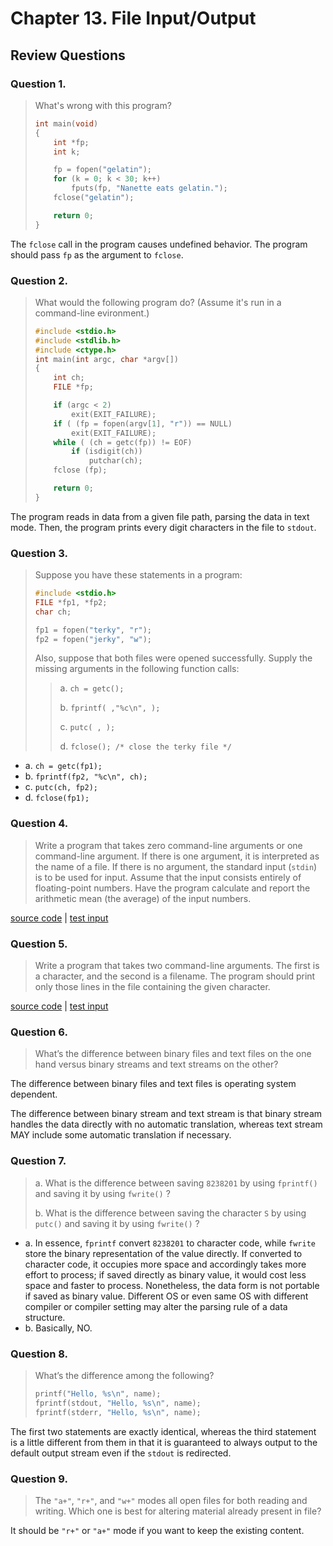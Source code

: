 # Chapter 13. File Input/Output

## Review Questions

### Question 1.
> What's wrong with this program?
> ```c
> int main(void)
> {
>     int *fp;
>     int k;
> 
>     fp = fopen("gelatin");
>     for (k = 0; k < 30; k++)
>         fputs(fp, "Nanette eats gelatin.");
>     fclose("gelatin");
> 
>     return 0;
> }
> ```

The `fclose` call in the program causes undefined behavior. The program should pass `fp` 
as the argument to `fclose`.

### Question 2.
> What would the following program do? (Assume it's run in a command-line evironment.)
> ```c
> #include <stdio.h>
> #include <stdlib.h>
> #include <ctype.h>
> int main(int argc, char *argv[])
> {
>     int ch;
>     FILE *fp;
> 
>     if (argc < 2)
>         exit(EXIT_FAILURE);
>     if ( (fp = fopen(argv[1], "r")) == NULL)
>         exit(EXIT_FAILURE);
>     while ( (ch = getc(fp)) != EOF)
>         if (isdigit(ch))
>             putchar(ch);
>     fclose (fp);
> 
>     return 0;
> }
> ```

The program reads in data from a given file path, parsing the data in text mode. Then, 
the program prints every digit characters in the file to `stdout`.

### Question 3.
> Suppose you have these statements in a program:
> ```c
> #include <stdio.h>
> FILE *fp1, *fp2;
> char ch;
> 
> fp1 = fopen("terky", "r");
> fp2 = fopen("jerky", "w");
> ```
> Also, suppose that both files were opened successfully. Supply the missing arguments in 
  the following function calls:
>> a. `ch = getc();`
>>
>> b. `fprintf( ,"%c\n", );`
>>
>> c. `putc( , );`
>>
>> d. `fclose(); /* close the terky file */`

- a. `ch = getc(fp1);`
- b. `fprintf(fp2, "%c\n", ch);`
- c. `putc(ch, fp2);`
- d. `fclose(fp1);`

### Question 4.
> Write a program that takes zero command-line arguments or one command-line argument. If 
  there is one argument, it is interpreted as the name of a file. If there is no argument, 
  the standard input (`stdin`) is to be used for input. Assume that the input consists 
  entirely of floating-point numbers. Have the program calculate and report the arithmetic 
  mean (the average) of the input numbers.

[source code](Review_Questions/q4.c) | [test input](test_inputs/q4.txt)

### Question 5.
> Write a program that takes two command-line arguments. The first is a character, and the 
  second is a filename. The program should print only those lines in the file containing 
  the given character. 

[source code](Review_Questions/q5.c) | [test input](test_inputs/q5.txt)

### Question 6.
> What’s the difference between binary files and text files on the one hand versus binary 
  streams and text streams on the other? 

The difference between binary files and text files is operating system dependent.

The difference between binary stream and text stream is that binary stream handles the 
data directly with no automatic translation, whereas text stream MAY include some 
automatic translation if necessary.

### Question 7.
> a. What is the difference between saving `8238201` by using `fprintf()` and saving it 
     by using `fwrite()` ?
>
> b. What is the difference between saving the character `S` by using `putc()` and saving 
     it by using `fwrite()` ?

- a. In essence, `fprintf` convert `8238201` to character code, while `fwrite` store the 
     binary representation of the value directly. If converted to character code, it 
     occupies more space and accordingly takes more effort to process; if saved directly 
     as binary value, it would cost less space and faster to process. Nonetheless, the 
     data form is not portable if saved as binary value. Different OS or even same OS 
     with different compiler or compiler setting may alter the parsing rule of a data 
     structure.
- b. Basically, NO.

### Question 8.
> What’s the difference among the following?
> ```c
> printf("Hello, %s\n", name);
> fprintf(stdout, "Hello, %s\n", name);
> fprintf(stderr, "Hello, %s\n", name);
> ```

The first two statements are exactly identical, whereas the third statement is a 
little different from them in that it is guaranteed to always output to the default 
output stream even if the `stdout` is redirected.

### Question 9.
> The `"a+"`, `"r+"`, and `"w+"` modes all open files for both reading and writing. Which 
  one is best for altering material already present in file?

It should be `"r+"` or `"a+"` mode if you want to keep the existing content.
